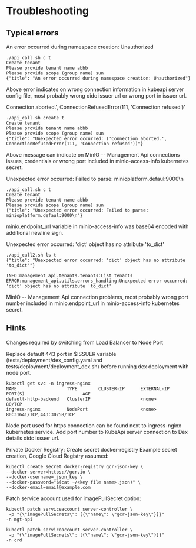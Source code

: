 # Troubleshooting

## Typical errors

An error occurred during namespace creation: Unauthorized

```console
./api_call.sh c t
Create tenant
Please provide tenant name abbb
Please provide scope (group name) sun
{"title": "An error occurred during namespace creation: Unauthorized"}
```
Above error indicates on wrong connection information in kubeapi server config file, most probably wrong oidc issuer url or wrong port in issuer url.

Connection aborted.', ConnectionRefusedError(111, 'Connection refused')'

```console
./api_call.sh create t
Create tenant
Please provide tenant name abbb
Please provide scope (group name) sun
{"title": "Unexpected error occurred: ('Connection aborted.', ConnectionRefusedError(111, 'Connection refused'))"}
```
Above message can indicate on MinIO -- Management Api connections issues, credentials or wrong port included in minio-access-info kubernetes secret.

Unexpected error occurred: Failed to parse: minioplatform.defaul:9000\n

```console
./api_call.sh c t
Create tenant
Please provide tenant name abbb
Please provide scope (group name) sun
{"title": "Unexpected error occurred: Failed to parse: minioplatform.defaul:9000\n"}
```
minio.endpoint_url variable in minio-access-info was base64 encoded with additional newline sign. 

Unexpected error occurred: 'dict' object has no attribute 'to_dict'

```console
./api_call2.sh ls t
{"title": "Unexpected error occurred: 'dict' object has no attribute 'to_dict'"}

INFO:management_api.tenants.tenants:List tenants
ERROR:management_api.utils.errors_handling:Unexpected error occurred: 'dict' object has no attribute 'to_dict'
```
MinIO -- Management Api connection problems, most probably wrong port number included in minio.endpoint_url in minio-access-info kubernetes secret.

## Hints
Changes required by switching from Load Balancer to Node Port

Replace default 443 port in $ISSUER variable (tests/deployment/dex_config.yaml and tests/deployment/deployment_dex.sh) before running dex deployment with node port.

```
kubectl get svc -n ingress-nginx
NAME                   TYPE        CLUSTER-IP      EXTERNAL-IP   PORT(S)                      AGE
default-http-backend   ClusterIP                   <none>        80/TCP                       
ingress-nginx          NodePort                    <none>        80:31641/TCP,443:30258/TCP   
```
Node port used for https connection can be found next to ingress-nginx kubernetes service.
Add port number to KubeApi server connection to Dex details oidc issuer url.

Private Docker Registry:
Create secret docker-registry
Example secret creation, Google Cloud Registry assumed: 
```
kubectl create secret docker-registry gcr-json-key \
--docker-server=https://gcr.io \
--docker-username=_json_key \
--docker-password="$(cat ~/<key file name>.json)" \
--docker-email=email@example.com
```
Patch service account used for imagePullSecret option:

```
kubectl patch serviceaccount server-controller \
 -p "{\"imagePullSecrets\": [{\"name\": \"gcr-json-key\"}]}"
-n mgt-api
```
```
kubectl patch serviceaccount server-controller \
 -p "{\"imagePullSecrets\": [{\"name\": \"gcr-json-key\"}]}"
-n crd
```


